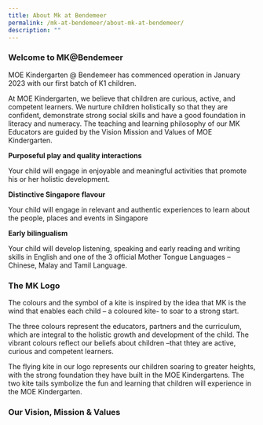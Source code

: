 ```yaml
---
title: About Mk at Bendemeer
permalink: /mk-at-bendemeer/about-mk-at-bendemeer/
description: ""
---
```

### Welcome to MK@Bendemeer

MOE Kindergarten @ Bendemeer has commenced operation in January 2023 with our first batch of K1 children. 

  
At MOE Kindergarten, we believe that children are curious, active, and competent learners. We nurture children holistically so that they are confident, demonstrate strong social skills and have a good foundation in literacy and numeracy. The teaching and learning philosophy of our MK Educators are guided by the Vision Mission and Values of MOE Kindergarten.

**Purposeful play and quality interactions**

Your child will engage in enjoyable and meaningful activities that promote his or her holistic development.



**Distinctive Singapore flavour**

Your child will engage in relevant and authentic experiences to learn about the people, places and events in Singapore


**Early bilingualism**

Your child will develop listening, speaking and early reading and writing skills in English and one of the 3 official Mother Tongue Languages – Chinese, Malay and Tamil Language.


### The MK Logo


The colours and the symbol of a kite is inspired by the idea that MK is the wind that enables each child – a coloured kite- to soar to a strong start. 


The three colours represent the educators, partners and the curriculum, which are integral to the holistic growth and development of the child. The vibrant colours reflect our beliefs about children –that thtey are active, curious and competent learners. 

 
The flying kite in our logo represents our children soaring to greater heights, with the strong foundation they have built in the MOE Kindergartens. The two kite tails symbolize the fun and learning that children will experience in the MOE Kindergarten.



### Our Vision, Mission & Values




